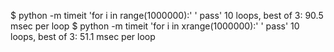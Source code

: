 $ python -m timeit 'for i in range(1000000):' ' pass'
10 loops, best of 3: 90.5 msec per loop
$ python -m timeit 'for i in xrange(1000000):' ' pass'
10 loops, best of 3: 51.1 msec per loop